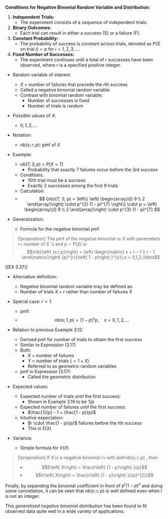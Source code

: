**Conditions for Negative Binomial Random Variable and Distribution:**
1. **Independent Trials:**
	- The experiment consists of a sequence of independent trials.
1. **Binary Outcomes:**
	- Each trial can result in either a success (S) or a failure (F).
1. **Constant Probability:**
	- The probability of success is constant across trials, denoted as $P(S \text{ on trial } i) = p$ for $i = 1, 2, 3, \ldots$.
1. **Fixed Number of Successes:**
	- The experiment continues until a total of $r$ successes have been observed, where $r$ is a specified positive integer.
- Random variable of interest: 
	- $X$ = number of failures that precede the $r$th success
	- Called a negative binomial random variable
	- Contrast with binomial random variable:
		- Number of successes is fixed
		- Number of trials is random
- Possible values of $X$: 
	- $0, 1, 2, \ldots$
- Notation:
	- ${nb}(x; r; p)$: pmf of $X$

- Example:
	- ${nb}(7; 3; p)$ = $P(X = 7)$
		- Probability that exactly 7 failures occur before the 3rd success
    - Conditions:
		- 10th trial must be a success
		- Exactly 2 successes among the first 9 trials
	- Calculation:
	- $$
      {nb}(7; 3; p) = \left\{ \left( \begin{array}{l} 9 \\ 2 \end{array}\right) \cdot p^{2} (1 - p)^{7} \right\} \cdot p
      = \left( \begin{array}{l} 9 \\ 2 \end{array}\right) \cdot p^{3} (1 - p)^{7}
      $$
- Generalization:
	- Formula for the negative binomial pmf


> [!proposition]
The pmf of the negative binomial rv $X$ with parameters $r =$ number of
$S$ 's and $p = P\left( S\right)$ is
$${nb}\left( {x;r,p}\right) = \left( \begin{matrix} x + r - 1 \\ r - 1 \end{matrix}\right) {p}^{r}{\left( 1 - p\right) }^{x}\;x = 0,1,2,\ldots$$

[[EX 3.37]] 

- Alternative definition:
	- Negative binomial random variable may be defined as:
    - Number of trials $X + r$ rather than number of failures $X$
- Special case: $r = 1$
	- pmf:
    - $$
    {nb}(x; 1, p) = (1 - p)^{x} p, \quad x = 0, 1, 2, \ldots \tag{3.17}
    $$

- Relation to previous Example 3.12:
    - Derived pmf for number of trials to obtain the first success
	- Similar to Expression (3.17)
	- Both:
	    - $X$ = number of failures
	    - $Y$ = number of trials $(= 1 + X)$
	    - Referred to as geometric random variables
	- pmf in Expression (3.17):
	    - Called the geometric distribution

- Expected values:
	- Expected number of trials until the first success:
	    - Shown in Example 3.19 to be $1/p$
	- Expected number of failures until the first success:
	    - $\frac{1}{p} - 1 = \frac{1 - p}{p}$
	- Intuitive expectation:
	    - $r \cdot \frac{1 - p}{p}$ failures before the $r$th success
	    - This is $E(X)$
- Variance:
	- Simple formula for $V(X)$

> [!proposition]
> If $X$ is a negative binomial rv with
$\operatorname{pmf}{nb}\left( {x;r,p}\right)$ , then
> - $$E\left( X\right) = \frac{r\left( {1 - p}\right) }{p}$$
> - $$V\left( X\right) = \frac{r\left( {1 - p}\right) }{{p}^{2}}$$

Finally, by expanding the binomial coefficient in front of ${p}^{r}{\left( 1 - p\right) }^{x}$ and doing some cancellation, it can be seen that ${nb}\left( {x;r;p}\right)$ is well defined even when $r$ is not an integer. 

This *generalized negative binomial distribution* has been found to fit observed data quite well in a wide variety of applications.